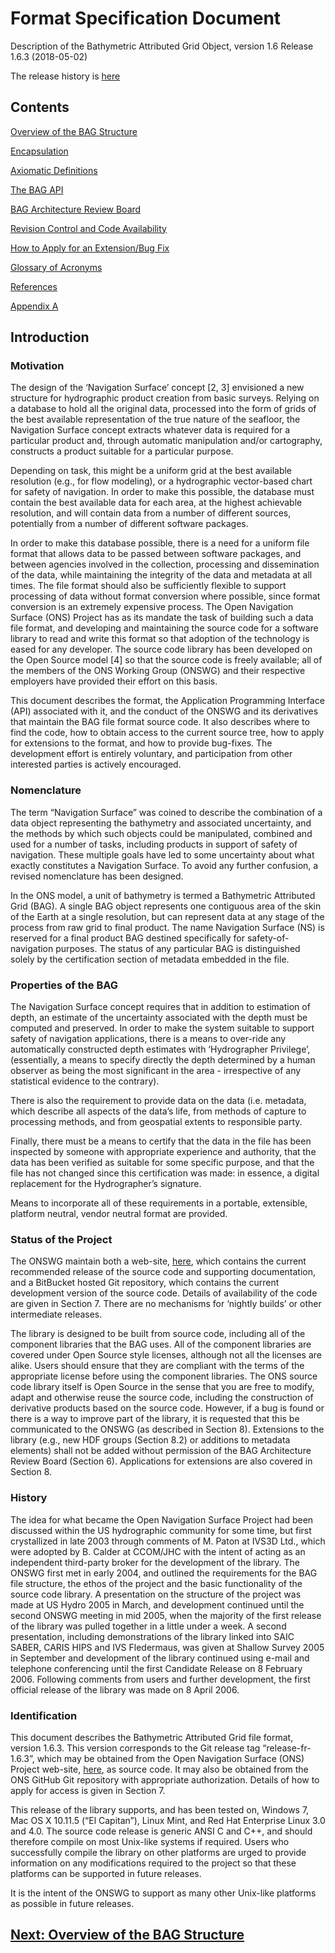 # Format Specification Document

Description of the Bathymetric Attributed Grid Object, version 1.6
Release 1.6.3 (2018-05-02)

The release history is [here](https://github.com/OpenNavigationSurface/BAG/wiki/RevisionHistory)

## Contents

[Overview of the BAG Structure](FSD-BAGStructure.md)

[Encapsulation](FSD-Encapsulation.md)

[Axiomatic Definitions](FSD-AxiomaticDefs.md)

[The BAG API](FSD-BAGAPI.md)

[BAG Architecture Review Board](FSD-BAGARB.md)

[Revision Control and Code Availability](FSD-RevisionControl.md)

[How to Apply for an Extension/Bug Fix](FSD-Extensions.md)

[Glossary of Acronyms](FSD-Glossary.md)

[References](FSD-References.md)

[Appendix A](FSD-Appendices.md)

## Introduction

### Motivation

The design of the ‘Navigation Surface’ concept [2, 3] envisioned a new structure for hydrographic product creation from basic surveys.  Relying on a database to hold all the original data, processed into the form of grids of the best available representation of the true nature of the seafloor, the Navigation Surface concept extracts whatever data is required for a particular product and, through automatic manipulation and/or cartography, constructs a product suitable for a particular purpose.

Depending on task, this might be a uniform grid at the best available resolution (e.g., for flow modeling), or a hydrographic vector-based chart for safety of navigation.  In order to make this possible, the database must contain the best available data for each area, at the highest achievable resolution, and will contain data from a number of different sources, potentially from a number of different software packages.

In order to make this database possible, there is a need for a uniform file format that allows data to be passed between software packages, and between agencies involved in the collection, processing and dissemination of the data, while maintaining the integrity of the data and metadata at all times. The file format should also be sufficiently flexible to support processing of data without format conversion where possible, since format conversion is an extremely expensive process.  The Open Navigation Surface (ONS) Project has as its mandate the task of building such a data file format, and developing and maintaining the source code for a software library to read and write this format so that adoption of the technology is eased for any developer.  The source code library has been developed on the Open Source model [4] so that the source code is freely available; all of the members of the ONS Working Group (ONSWG) and their respective employers have provided their effort on this basis.

This document describes the format, the Application Programming Interface (API) associated with it, and the conduct of the ONSWG and its derivatives that maintain the BAG file format source code.  It also describes where to find the code, how to obtain access to the current source tree, how to apply for extensions to the format, and how to provide bug-fixes.  The development effort is entirely voluntary, and participation from other interested parties is actively encouraged.

### Nomenclature

The term “Navigation Surface” was coined to describe the combination of a data object representing the bathymetry and associated uncertainty, and the methods by which such objects could be manipulated, combined and used for a number of tasks, including products in support of safety of navigation.  These multiple goals have led to some uncertainty about what exactly constitutes a Navigation Surface.  To avoid any further confusion, a revised nomenclature has been designed.

In the ONS model, a unit of bathymetry is termed a Bathymetric Attributed Grid (BAG).  A single BAG object represents one contiguous area of the skin of the Earth at a single resolution, but can represent data at any stage of the process from raw grid to final product.  The name Navigation Surface (NS) is reserved for a final product BAG destined specifically for safety-of-navigation purposes.  The status of any particular BAG is distinguished solely by the certification section of metadata embedded in the file.

### Properties of the BAG

The Navigation Surface concept requires that in addition to estimation of depth, an estimate of the uncertainty associated with the depth must be computed and preserved.  In order to make the system suitable to support safety of navigation applications, there is a means to over-ride any automatically constructed depth estimates with ‘Hydrographer Privilege’, (essentially, a means to specify directly the depth determined by a human observer as being the most significant in the area - irrespective of any statistical evidence to the contrary).

There is also the requirement to provide data on the data (i.e. metadata, which describe all aspects of the data’s life, from methods of capture to processing methods, and from geospatial extents to responsible party.

Finally, there must be a means to certify that the data in the file has been inspected by someone with appropriate experience and authority, that the data has been verified as suitable for some specific purpose, and that the file has not changed since this certification was made: in essence, a digital replacement for the Hydrographer’s signature.

Means to incorporate all of these requirements in a portable, extensible, platform neutral, vendor neutral format are provided.

### Status of the Project

The ONSWG maintain both a web-site, [here](http://www.opennavsurf.org), which contains the current recommended release of the source code and supporting documentation, and a BitBucket hosted Git repository, which contains the current development version of the source code.  Details of availability of the code are given in Section 7.  There are no mechanisms for ‘nightly builds’ or other intermediate releases.

The library is designed to be built from source code, including all of the component libraries that the BAG uses.  All of the component libraries are covered under Open Source style licenses, although not all the licenses are alike. Users should ensure that they are compliant with the terms of the appropriate license before using the component libraries.  The ONS source code library itself is Open Source in the sense that you are free to modify, adapt and otherwise reuse the source code, including the construction of derivative products based on the source code.  However, if a bug is found or there is a way to improve part of the library, it is requested that this be communicated to the ONSWG (as described in Section 8).  Extensions to the library (e.g., new HDF groups (Section 8.2) or additions to metadata elements) shall not be added without permission of the BAG Architecture Review Board (Section 6).  Applications for extensions are also covered in Section 8.

### History

The idea for what became the Open Navigation Surface Project had been discussed within the US hydrographic community for some time, but first crystallized in late 2003 through comments of M. Paton at IVS3D Ltd., which were adopted by B. Calder at CCOM/JHC with the intent of acting as an independent third-party broker for the development of the library.  The ONSWG first met in early 2004, and outlined the requirements for the BAG file structure, the ethos of the project and the basic functionality of the source code library.  A presentation on the structure of the project was made at US Hydro 2005 in March, and development continued until the second ONSWG meeting in mid 2005, when the majority of the first release of the library was pulled together in a little under a week.  A second presentation, including demonstrations of the library linked into SAIC SABER, CARIS HIPS and IVS Fledermaus, was given at Shallow Survey 2005 in September and development of the library continued using e-mail and telephone conferencing until the first Candidate Release on 8 February 2006.  Following comments from users and further development, the first official release of the library was made on 8 April 2006.

### Identification

This document describes the Bathymetric Attributed Grid file format, version 1.6.3.  This version corresponds to the Git release tag “release-fr-1.6.3”, which may be obtained from the Open Navigation Surface (ONS) Project web-site, [here](http://www.opennavsurf.org), as source code.  It may also be obtained from the ONS GitHub Git repository with appropriate authorization.  Details of how to apply for access is given in Section 7.

This release of the library supports, and has been tested on, Windows 7, Mac OS X 10.11.5 (“El Capitan”), Linux Mint, and Red Hat Enterprise Linux 3.0 and 4.0.  The source code release is generic ANSI C and C++, and should therefore compile on most Unix-like systems if required.  Users who successfully compile the library on other platforms are urged to provide information on any modifications required to the project so that these platforms can be supported in future releases.

It is the intent of the ONSWG to support as many other Unix-like platforms as possible in future releases.

## [Next: Overview of the BAG Structure](FSD-BAGStructure.md)